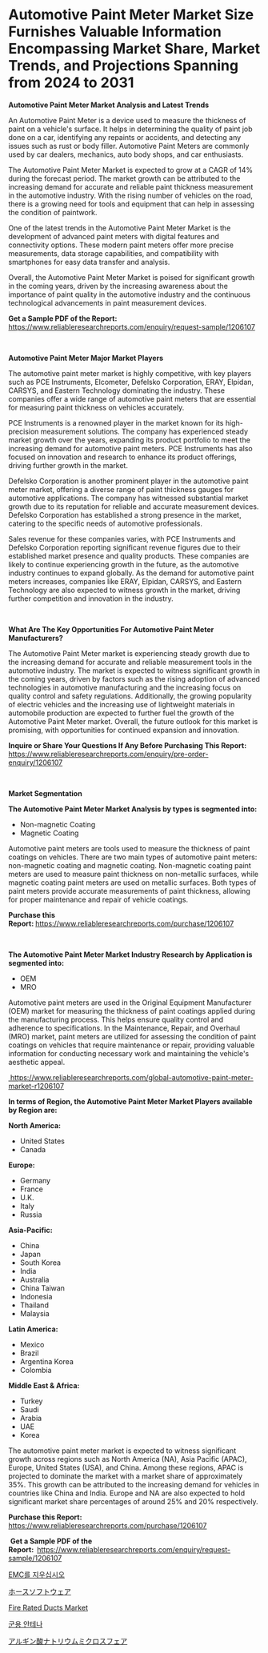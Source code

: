 <p><h1>Automotive Paint Meter Market Size Furnishes Valuable Information Encompassing Market Share, Market Trends, and Projections Spanning from 2024 to 2031</h1></p><p><strong>Automotive Paint Meter Market Analysis and Latest Trends</strong></p>
<p><p>An Automotive Paint Meter is a device used to measure the thickness of paint on a vehicle's surface. It helps in determining the quality of paint job done on a car, identifying any repaints or accidents, and detecting any issues such as rust or body filler. Automotive Paint Meters are commonly used by car dealers, mechanics, auto body shops, and car enthusiasts.</p><p>The Automotive Paint Meter Market is expected to grow at a CAGR of 14% during the forecast period. The market growth can be attributed to the increasing demand for accurate and reliable paint thickness measurement in the automotive industry. With the rising number of vehicles on the road, there is a growing need for tools and equipment that can help in assessing the condition of paintwork.</p><p>One of the latest trends in the Automotive Paint Meter Market is the development of advanced paint meters with digital features and connectivity options. These modern paint meters offer more precise measurements, data storage capabilities, and compatibility with smartphones for easy data transfer and analysis.</p><p>Overall, the Automotive Paint Meter Market is poised for significant growth in the coming years, driven by the increasing awareness about the importance of paint quality in the automotive industry and the continuous technological advancements in paint measurement devices.</p></p>
<p><strong>Get a Sample PDF of the Report:&nbsp;</strong> <a href="https://www.reliableresearchreports.com/enquiry/request-sample/1206107">https://www.reliableresearchreports.com/enquiry/request-sample/1206107</a></p>
<p>&nbsp;</p>
<p><strong>Automotive Paint Meter Major Market Players</strong></p>
<p><p>The automotive paint meter market is highly competitive, with key players such as PCE Instruments, Elcometer, Defelsko Corporation, ERAY, Elpidan, CARSYS, and Eastern Technology dominating the industry. These companies offer a wide range of automotive paint meters that are essential for measuring paint thickness on vehicles accurately.</p><p>PCE Instruments is a renowned player in the market known for its high-precision measurement solutions. The company has experienced steady market growth over the years, expanding its product portfolio to meet the increasing demand for automotive paint meters. PCE Instruments has also focused on innovation and research to enhance its product offerings, driving further growth in the market.</p><p>Defelsko Corporation is another prominent player in the automotive paint meter market, offering a diverse range of paint thickness gauges for automotive applications. The company has witnessed substantial market growth due to its reputation for reliable and accurate measurement devices. Defelsko Corporation has established a strong presence in the market, catering to the specific needs of automotive professionals.</p><p>Sales revenue for these companies varies, with PCE Instruments and Defelsko Corporation reporting significant revenue figures due to their established market presence and quality products. These companies are likely to continue experiencing growth in the future, as the automotive industry continues to expand globally. As the demand for automotive paint meters increases, companies like ERAY, Elpidan, CARSYS, and Eastern Technology are also expected to witness growth in the market, driving further competition and innovation in the industry.</p></p>
<p>&nbsp;</p>
<p><strong>What Are The Key Opportunities For Automotive Paint Meter Manufacturers?</strong></p>
<p><p>The Automotive Paint Meter market is experiencing steady growth due to the increasing demand for accurate and reliable measurement tools in the automotive industry. The market is expected to witness significant growth in the coming years, driven by factors such as the rising adoption of advanced technologies in automotive manufacturing and the increasing focus on quality control and safety regulations. Additionally, the growing popularity of electric vehicles and the increasing use of lightweight materials in automobile production are expected to further fuel the growth of the Automotive Paint Meter market. Overall, the future outlook for this market is promising, with opportunities for continued expansion and innovation.</p></p>
<p><strong>Inquire or Share Your Questions If Any Before Purchasing This Report:</strong> <a href="https://www.reliableresearchreports.com/enquiry/pre-order-enquiry/1206107">https://www.reliableresearchreports.com/enquiry/pre-order-enquiry/1206107</a></p>
<p>&nbsp;</p>
<p><strong>Market Segmentation</strong></p>
<p><strong>The Automotive Paint Meter Market Analysis by types is segmented into:</strong></p>
<p><ul><li>Non-magnetic Coating</li><li>Magnetic Coating</li></ul></p>
<p><p>Automotive paint meters are tools used to measure the thickness of paint coatings on vehicles. There are two main types of automotive paint meters: non-magnetic coating and magnetic coating. Non-magnetic coating paint meters are used to measure paint thickness on non-metallic surfaces, while magnetic coating paint meters are used on metallic surfaces. Both types of paint meters provide accurate measurements of paint thickness, allowing for proper maintenance and repair of vehicle coatings.</p></p>
<p><strong>Purchase this Report:&nbsp;</strong><a href="https://www.reliableresearchreports.com/purchase/1206107">https://www.reliableresearchreports.com/purchase/1206107</a></p>
<p>&nbsp;</p>
<p><strong>The Automotive Paint Meter Market Industry Research by Application is segmented into:</strong></p>
<p><ul><li>OEM</li><li>MRO</li></ul></p>
<p><p>Automotive paint meters are used in the Original Equipment Manufacturer (OEM) market for measuring the thickness of paint coatings applied during the manufacturing process. This helps ensure quality control and adherence to specifications. In the Maintenance, Repair, and Overhaul (MRO) market, paint meters are utilized for assessing the condition of paint coatings on vehicles that require maintenance or repair, providing valuable information for conducting necessary work and maintaining the vehicle's aesthetic appeal.</p></p>
<p><a href="https://www.reliableresearchreports.com/global-automotive-paint-meter-market-r1206107">&nbsp;https://www.reliableresearchreports.com/global-automotive-paint-meter-market-r1206107</a></p>
<p><strong>In terms of Region, the Automotive Paint Meter Market Players available by Region are:</strong></p>
<p>
    <p> <strong> North America: </strong>
        <ul>
            <li>United States</li>
            <li>Canada</li>
        </ul>
        </p> 
    <p> <strong> Europe: </strong>
        <ul>
            <li>Germany</li>
            <li>France</li>
            <li>U.K.</li>
            <li>Italy</li>
            <li>Russia</li>
        </ul>
        </p> 
    <p> <strong> Asia-Pacific: </strong>
        <ul>
            <li>China</li>
            <li>Japan</li>
            <li>South Korea</li>
            <li>India</li>
            <li>Australia</li>
            <li>China Taiwan</li>
            <li>Indonesia</li>
            <li>Thailand</li>
            <li>Malaysia</li>
        </ul>
        </p> 
    <p> <strong> Latin America: </strong>
        <ul>
            <li>Mexico</li>
            <li>Brazil</li>
            <li>Argentina Korea</li>
            <li>Colombia</li>
        </ul>
        </p> 
    <p> <strong> Middle East & Africa: </strong>
        <ul>
            <li>Turkey</li>
            <li>Saudi</li>
            <li>Arabia</li>
            <li>UAE</li>
            <li>Korea</li>
        </ul>
    </p>
    </p>
<p><p>The automotive paint meter market is expected to witness significant growth across regions such as North America (NA), Asia Pacific (APAC), Europe, United States (USA), and China. Among these regions, APAC is projected to dominate the market with a market share of approximately 35%. This growth can be attributed to the increasing demand for vehicles in countries like China and India. Europe and NA are also expected to hold significant market share percentages of around 25% and 20% respectively.</p></p>
<p><strong>Purchase this Report: </strong><a href="https://www.reliableresearchreports.com/purchase/1206107">https://www.reliableresearchreports.com/purchase/1206107</a></p>
<p>&nbsp;<strong>Get a Sample PDF of the Report:&nbsp;&nbsp;</strong><a href="https://www.reliableresearchreports.com/enquiry/request-sample/1206107">https://www.reliableresearchreports.com/enquiry/request-sample/1206107</a></p>
<p><strong></strong></p>
<p><p><a href="https://medium.com/@evo032/%EB%B6%84%EC%84%9D%EC%9D%84-%ED%95%98%EB%8B%A4-emc-%EC%8B%9C%EC%9E%A5-%EC%A7%80%ED%91%9C-%EC%8B%9C%EC%9E%A5-%EC%A0%90%EC%9C%A0%EC%9C%A8-%ED%8A%B8%EB%A0%8C%EB%93%9C-%EB%B0%8F-%EC%84%B1%EC%9E%A5-%ED%8C%A8%ED%84%B4-%ED%95%B4%EB%8F%85%ED%95%98%EA%B8%B0-31dae78977ef">EMC를 지우십시오</a></p><p><a href="https://medium.com/@ryleebauch2023/%E9%A6%AC%E3%82%BD%E3%83%95%E3%83%88%E3%82%A6%E3%82%A7%E3%82%A2%E5%B8%82%E5%A0%B4%E3%81%AF-%E5%B8%82%E5%A0%B4%E3%82%B7%E3%82%A7%E3%82%A2-%E3%82%B5%E3%82%A4%E3%82%BA-%E3%81%8A%E3%82%88%E3%81%B32031%E5%B9%B4%E3%81%BE%E3%81%A7%E3%81%AE%E4%BA%88%E6%B8%AC%E3%81%AB%E7%84%A6%E7%82%B9%E3%82%92%E5%BD%93%E3%81%A6%E3%81%A6%E3%81%84%E3%81%BE%E3%81%99-4993a48f86f0">ホースソフトウェア</a></p><p><a href="https://github.com/fiixsa/Market-Research-Report-List-2/blob/main/fire-rated-ducts-market.md">Fire Rated Ducts Market</a></p><p><a href="https://github.com/JeromeRtyau89966/Market-Research-Report-List-1/blob/main/262597528830.md">군용 안테나</a></p><p><a href="https://github.com/AriMuller2009/Market-Research-Report-List-1/blob/main/150846531337.md">アルギン酸ナトリウムミクロスフェア</a></p></p>